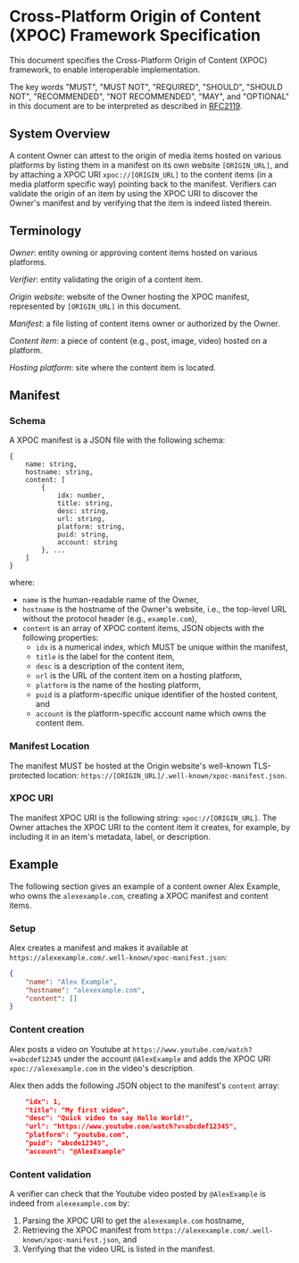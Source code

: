 # Cross-Platform Origin of Content (XPOC) Framework Specification

This document specifies the Cross-Platform Origin of Content (XPOC) framework, to enable interoperable implementation.

The key words "MUST", "MUST NOT", "REQUIRED", "SHOULD", "SHOULD NOT", "RECOMMENDED", "NOT RECOMMENDED", "MAY", and "OPTIONAL" in this document are to be interpreted as described in [RFC2119](https://www.rfc-editor.org/rfc/rfc2119).

## System Overview

A content Owner can attest to the origin of media items hosted on various platforms by listing them in a manifest on its own website `[ORIGIN_URL]`, and by attaching a XPOC URI `xpoc://[ORIGIN_URL]` to the content items (in a media platform specific way) pointing back to the manifest. Verifiers can validate the origin of an item by using the XPOC URI to discover the Owner's manifest and by verifying that the item is indeed listed therein. 

## Terminology

*Owner*: entity owning or approving content items hosted on various platforms.

*Verifier*: entity validating the origin of a content item.

*Origin website*: website of the Owner hosting the XPOC manifest, represented by `[ORIGIN_URL]` in this document.

*Manifest*: a file listing of content items owner or authorized by the Owner.

*Content item*: a piece of content (e.g., post, image, video) hosted on a platform.

*Hosting platform*: site where the content item is located.

## Manifest

### Schema

A XPOC manifest is a JSON file with the following schema:

```
{
    name: string,
    hostname: string,
    content: [
        {
            idx: number,
            title: string,
            desc: string,
            url: string,
            platform: string,
            puid: string,
            account: string
        }, ...
    ]
}
```

where:
* `name` is the human-readable name of the Owner,
* `hostname` is the hostname of the Owner's website, i.e., the top-level URL without the protocol header (e.g., `example.com`),
* `content` is an array of XPOC content items, JSON objects with the following properties:
  * `idx` is a numerical index, which MUST be unique within the manifest,
  * `title` is the label for the content item,
  * `desc` is a description of the content item,
  * `url` is the URL of the content item on a hosting platform,
  * `platform` is the name of the hosting platform,
  * `puid` is a platform-specific unique identifier of the hosted content, and
  * `account` is the platform-specific account name which owns the content item.

### Manifest Location 

The manifest MUST be hosted at the Origin website's well-known TLS-protected location: `https://[ORIGIN_URL]/.well-known/xpoc-manifest.json`.

### XPOC URI

The manifest XPOC URI is the following string: `xpoc://[ORIGIN_URL]`. The Owner attaches the XPOC URI to the content item it creates, for example, by including it in an item's metadata, label, or description.

## Example

The following section gives an example of a content owner Alex Example, who owns the `alexexample.com`, creating a XPOC manifest and content items.

### Setup

Alex creates a manifest and makes it available at `https://alexexample.com/.well-known/xpoc-manifest.json`:

```json
{
    "name": "Alex Example",
    "hostname": "alexexample.com",
    "content": []
}
```

### Content creation

Alex posts a video on Youtube at `https://www.youtube.com/watch?v=abcdef12345` under the account `@AlexExample` and adds the XPOC URI `xpoc://alexexample.com` in the video's description.

Alex then adds the following JSON object to the manifest's `content` array:
```json
    "idx": 1,
    "title": "My first video",
    "desc": "Quick video to say Hello World!",
    "url": "https://www.youtube.com/watch?v=abcdef12345",
    "platform": "youtube.com",
    "puid": "abcde12345",
    "account": "@AlexExample"
```

### Content validation

A verifier can check that the Youtube video posted by `@AlexExample` is indeed from `alexexample.com` by:
1. Parsing the XPOC URI to get the `alexexample.com` hostname,
2. Retrieving the XPOC manifest from `https://alexexample.com/.well-known/xpoc-manifest.json`, and
3. Verifying that the video URL is listed in the manifest.
